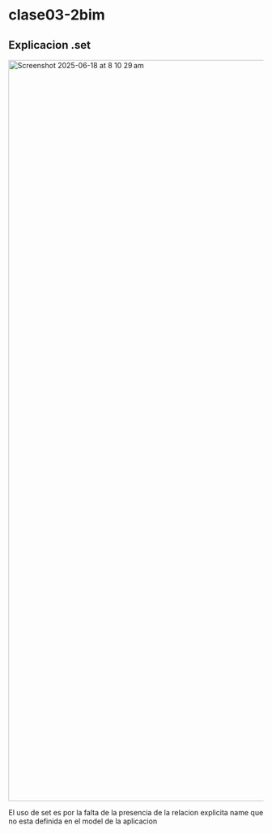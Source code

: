 # clase03-2bim

## Explicacion .set

<img width="1460" alt="Screenshot 2025-06-18 at 8 10 29 am" src="https://github.com/user-attachments/assets/44db58a8-6fb8-469c-99ad-e04d9c9ddb8d" />

El uso de set es por la falta de la presencia de la relacion explicita name que no esta definida en el model de la aplicacion
